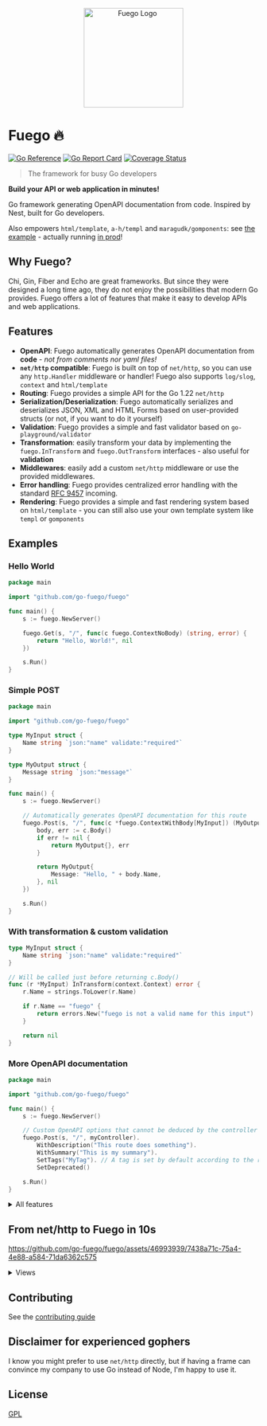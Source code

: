 <p align="center">
  <img src="./data/fuego.svg" height="200" alt="Fuego Logo" />
</p>

# Fuego 🔥

[![Go Reference](https://pkg.go.dev/badge/github.com/go-fuego/fuego.svg)](https://pkg.go.dev/github.com/go-fuego/fuego)
[![Go Report Card](https://goreportcard.com/badge/github.com/go-fuego/fuego)](https://goreportcard.com/report/github.com/go-fuego/fuego)
[![Coverage Status](https://coveralls.io/repos/github/go-fuego/fuego/badge.svg?branch=main)](https://coveralls.io/github/go-fuego/fuego?branch=main)

> The framework for busy Go developers

**Build your API or web application in minutes!**

Go framework generating OpenAPI documentation from code. Inspired by Nest, built for Go developers.

Also empowers `html/template`, `a-h/templ` and `maragudk/gomponents`: see [the example](./examples/full-app-gourmet) - actually running [in prod](https://gourmet.quimerch.com)!

## Why Fuego?

Chi, Gin, Fiber and Echo are great frameworks. But since they were designed a long time ago, they do not enjoy the possibilities that modern Go provides. Fuego offers a lot of features that make it easy to develop APIs and web applications.

## Features

- **OpenAPI**: Fuego automatically generates OpenAPI documentation from **code** - _not from comments nor yaml files!_
- **`net/http` compatible**: Fuego is built on top of `net/http`, so you can use any `http.Handler` middleware or handler! Fuego also supports `log/slog`, `context` and `html/template`
- **Routing**: Fuego provides a simple API for the Go 1.22 `net/http`
- **Serialization/Deserialization**: Fuego automatically serializes and deserializes JSON, XML and HTML Forms based on user-provided structs (or not, if you want to do it yourself)
- **Validation**: Fuego provides a simple and fast validator based on `go-playground/validator`
- **Transformation**: easily transform your data by implementing the `fuego.InTransform` and `fuego.OutTransform` interfaces - also useful for **validation**
- **Middlewares**: easily add a custom `net/http` middleware or use the provided middlewares.
- **Error handling**: Fuego provides centralized error handling with the standard [RFC 9457](https://www.rfc-editor.org/rfc/rfc9457) incoming.
- **Rendering**: Fuego provides a simple and fast rendering system based on `html/template` - you can still also use your own template system like `templ` or `gomponents`

## Examples

### Hello World

```go
package main

import "github.com/go-fuego/fuego"

func main() {
	s := fuego.NewServer()

	fuego.Get(s, "/", func(c fuego.ContextNoBody) (string, error) {
		return "Hello, World!", nil
	})

	s.Run()
}
```

### Simple POST

```go
package main

import "github.com/go-fuego/fuego"

type MyInput struct {
	Name string `json:"name" validate:"required"`
}

type MyOutput struct {
	Message string `json:"message"`
}

func main() {
	s := fuego.NewServer()

	// Automatically generates OpenAPI documentation for this route
	fuego.Post(s, "/", func(c *fuego.ContextWithBody[MyInput]) (MyOutput, error) {
		body, err := c.Body()
		if err != nil {
			return MyOutput{}, err
		}

		return MyOutput{
			Message: "Hello, " + body.Name,
		}, nil
	})

	s.Run()
}
```

### With transformation & custom validation

```go
type MyInput struct {
	Name string `json:"name" validate:"required"`
}

// Will be called just before returning c.Body()
func (r *MyInput) InTransform(context.Context) error {
	r.Name = strings.ToLower(r.Name)

	if r.Name == "fuego" {
		return errors.New("fuego is not a valid name for this input")
	}

	return nil
}

```

### More OpenAPI documentation

```go
package main

import "github.com/go-fuego/fuego"

func main() {
	s := fuego.NewServer()

	// Custom OpenAPI options that cannot be deduced by the controller signature
	fuego.Post(s, "/", myController).
		WithDescription("This route does something").
		WithSummary("This is my summary").
		SetTags("MyTag"). // A tag is set by default according to the return type (can be desactivated)
		SetDeprecated()

	s.Run()
}
```

<details>
<summary>All features</summary>

```go
package main

import (
	"context"
	"errors"
	"net/http"
	"strings"

	chiMiddleware "github.com/go-chi/chi/v5/middleware"
	"github.com/go-fuego/fuego"
	"github.com/rs/cors"
)

type Received struct {
	Name string `json:"name" validate:"required"`
}

type MyResponse struct {
	Message       string `json:"message"`
	BestFramework string `json:"best"`
}

func main() {
	s := fuego.NewServer(
		fuego.WithPort(":8088"),
	)

	fuego.Use(s, cors.Default().Handler)
	fuego.Use(s, chiMiddleware.Compress(5, "text/html", "text/css"))

	// Fuego 🔥 handler with automatic OpenAPI generation, validation, (de)serialization and error handling
	fuego.Post(s, "/", func(c *fuego.ContextWithBody[Received]) (MyResponse, error) {
		data, err := c.Body()
		if err != nil {
			return MyResponse{}, err
		}

		c.Response().Header().Set("X-Hello", "World")

		return MyResponse{
			Message:       "Hello, " + data.Name,
			BestFramework: "Fuego!",
		}, nil
	})

	// Standard net/http handler with automatic OpenAPI route declaration
	fuego.GetStd(s, "/std", func(w http.ResponseWriter, r *http.Request) {
		w.Write([]byte("Hello, World!"))
	})

	s.Run()
}

// InTransform will be called when using c.Body().
// It can be used to transform the entity and raise custom errors
func (r *Received) InTransform(context.Context) error {
	r.Name = strings.ToLower(r.Name)
	if r.Name == "fuego" {
		return errors.New("fuego is not a name")
	}
	return nil
}

// OutTransform will be called before sending data
func (r *MyResponse) OutTransform(context.Context) error {
	r.Message = strings.ToUpper(r.Message)
	return nil
}
```

```bash
curl  http://localhost:8088/std
# Hello, World!
curl http://localhost:8088 -X POST -d '{"name": "Your Name"}' -H 'Content-Type: application/json'
# {"message":"HELLO, YOUR NAME","best":"Fuego!"}
curl http://localhost:8088 -X POST -d '{"name": "Fuego"}' -H 'Content-Type: application/json'
# {"error":"cannot transform request body: cannot transform request body: fuego is not a name"}
```

</details>

## From net/http to Fuego in 10s

https://github.com/go-fuego/fuego/assets/46993939/7438a71c-75a4-4e88-a584-71da6362c575

<details>
<summary>Views</summary>

#### Before

<img width="946" alt="image" src="https://github.com/go-fuego/fuego/assets/46993939/394fed17-a1e2-4b67-89b2-8e6c9eeb771b">

#### After

<img width="1010" alt="image" src="https://github.com/go-fuego/fuego/assets/46993939/321088d7-bec4-46cc-a7ee-9a0fa45d7711">

#### Diff

<img width="1413" alt="image" src="https://github.com/go-fuego/fuego/assets/46993939/18796a59-b2e4-4e01-81d1-88c581de3466">

#### Benefits of using Fuego views (controllers returning HTML)

- Never forget to return after an error
- OpenAPI schema generated, listing all the routes
- Deserialization and validation are more easy
- Transition to Fuego is easy and fast

</details>

## Contributing

See the [contributing guide](CONTRIBUTING.md)

## Disclaimer for experienced gophers

I know you might prefer to use `net/http` directly, but if having a frame can convince my company to use Go instead of Node, I'm happy to use it.

## License

[GPL](./LICENSE.txt)
